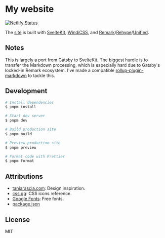 # My website

[![Netlify Status](https://api.netlify.com/api/v1/badges/edde3832-f023-40b6-b17a-d95b4c897efe/deploy-status)](https://app.netlify.com/sites/bjornlu/deploys)

The [site](https://bjornlu.com) is built with [SvelteKit](https://kit.svelte.dev), [WindiCSS](https://windicss.org/), and [Remark](https://github.com/remarkjs/remark)/[Rehype](https://github.com/rehypejs/rehype)/[Unified](https://github.com/unifiedjs/unified).

## Notes

This is largely a port from Gatsby to SvelteKit. The biggest hurdle is to transfer the Markdown processing, which is especially hard due to Gatsby's locked-in Remark ecosystem. I've made a compatible [rollup-plugin-markdown](./packages/rollup-plugin-windicss/index.js) to tackle this.

## Development

```bash
# Install dependencies
$ pnpm install

# Start dev server
$ pnpm dev

# Build production site
$ pnpm build

# Preview production site
$ pnpm preview

# Format code with Prettier
$ pnpm format
```

## Attributions

- [taniarascia.com](https://www.taniarascia.com/): Design inspiration.
- [css.gg](https://css.gg/): CSS icons reference.
- [Google Fonts](https://fonts.google.com/): Free fonts.
- [package.json](./package.json)

## License

MIT
